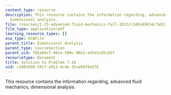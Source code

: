 ```yaml
---
content_type: resource
description: This resource contains the information regarding, advanced fluid mechanics,
  dimensional analysis.
file: /courses/2-25-advanced-fluid-mechanics-fall-2013/c340c69834c7a9134c4e35ce88f0e276_MIT2_25F13_Shapi7.18_Solut.pdf
file_type: application/pdf
learning_resource_types: []
ocw_type: OCWFile
parent_title: Dimensional Analysis
parent_type: CourseSection
parent_uid: f85a0bcf-40ce-500c-98e1-a45d1c65cb5f
resourcetype: Document
title: Solution to Problem 7.18
uid: c340c698-34c7-a913-4c4e-35ce88f0e276
---
```

This resource contains the information regarding, advanced fluid mechanics, dimensional analysis.

